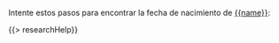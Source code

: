 Intente estos pasos para encontrar la fecha de nacimiento de [{{name}}](https://familysearch.org/tree/#view=ancestor&person={{pid}}):

{{> researchHelp}}